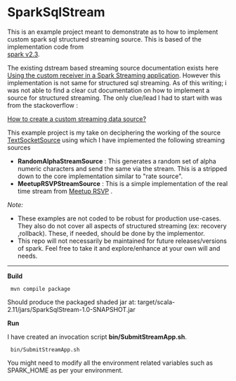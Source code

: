# SparkSqlStream

 This is an example project meant to demonstrate as to how to implement custom spark sql structured streaming source. 
 This is based of the implementation code from  
 [spark v2.3](https://github.com/apache/spark/tree/v2.3.0/sql/core/src/main/scala/org/apache/spark/sql/execution/streaming). 
 
 The existing dstream based streaming source documentation exists here 
 [Using the custom receiver in a Spark Streaming application](https://spark.apache.org/docs/latest/streaming-custom-receivers.html).
 However this implementation is not same for structured sql streaming. As of this writing; i was not able to find a 
 clear cut documentation on how to implement a source for structured streaming. The only clue/lead I had to start with 
 was from the stackoverflow :
 
 [How to create a custom streaming data source?](https://stackoverflow.com/questions/47604184/how-to-create-a-custom-streaming-data-source)
 
 This example project is my take on deciphering the working of the source [TextSocketSource](https://github.com/apache/spark/blob/v2.3.0/sql/core/src/main/scala/org/apache/spark/sql/execution/streaming/socket.scala)
 using which I have implemented the following streaming sources
 * __**RandomAlphaStreamSource**__ : This generates a random set of alpha numeric characters and send the same via the stream. 
 This is a stripped down to the core implementation similar to "rate source".
 * __**MeetupRSVPStreamSource**__ : This is a simple implementation of the real time stream from [Meetup RSVP](https://www.meetup.com/meetup_api/docs/2/rsvps)
 .
 
 _Note:_ 
 * These examples are not coded to be robust for production use-cases. They also do not cover all aspects of structured
 streaming (ex: recovery ,rollback). These, if needed, should be done by the implementor. 
 * This repo will not necessarily be maintained for future releases/versions of spark. Feel free to take it and 
 explore/enhance at your own will and needs.
 
***

__Build__
```commandline
 mvn compile package
```
 Should produce the packaged shaded jar at: target/scala-2.11/jars/SparkSqlStream-1.0-SNAPSHOT.jar
 
__Run__

I have created an invocation script __bin/SubmitStreamApp.sh__.
```commandline
 bin/SubmitStreamApp.sh
``` 
You might need to modify all the environment related variables such as SPARK_HOME as per your environment.


 
